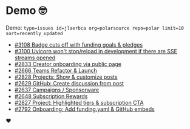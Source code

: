 # Demo 🤓

Demo: `type=issues id=jlaerbca org=polarsource repo=polar limit=10 sort=recently_updated`

<!-- POLAR type=issues id=jlaerbca org=polarsource repo=polar limit=10 sort=recently_updated -->

* [#3108 Badge cuts off with funding goals & pledges](https://github.com/polarsource/polar/issues/3108)
* [#3100 Uvicorn won't stop/reload in development if there are SSE streams opened ](https://github.com/polarsource/polar/issues/3100)
* [#2833 Creator onboarding via public page](https://github.com/polarsource/polar/issues/2833)
* [#2666 Teams Refactor & Launch](https://github.com/polarsource/polar/issues/2666)
* [#2828 Projects: Show & customize posts](https://github.com/polarsource/polar/issues/2828)
* [#2629 GitHub: Create discussion from post](https://github.com/polarsource/polar/issues/2629)
* [#2637 Campaigns / Sponsorware](https://github.com/polarsource/polar/issues/2637)
* [#2648 Subscription Rewards](https://github.com/polarsource/polar/issues/2648)
* [#2827 Project: Highlighted tiers & subscription CTA](https://github.com/polarsource/polar/issues/2827)
* [#2792 Onboarding: Add funding.yaml & GitHub embeds](https://github.com/polarsource/polar/issues/2792)

<!-- POLAR-END id=jlaerbca -->

❤️